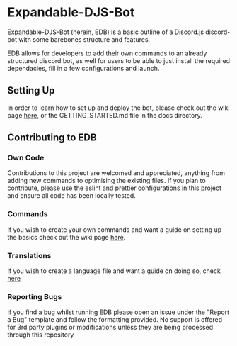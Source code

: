 # Expandable-DJS-Bot
Expandable-DJS-Bot (herein, EDB) is a basic outline of a Discord.js discord-bot with some barebones structure and features. 

EDB allows for developers to add their own commands to an already structured discord bot, as well for users to be able to just install the required dependacies, fill in a few configurations and launch. 

## Setting Up

In order to learn how to set up and deploy the bot, please check out the wiki page [here](https://github.com/AngelNull/expandable-djs-bot/wiki/Getting-Started), or the GETTING_STARTED.md file in the docs directory.

## Contributing to EDB 

### Own Code
Contributions to this project are welcomed and appreciated, anything from adding new commands to optimising the existing files. If you plan to contribute, please use the eslint and prettier configurations in this project and ensure all code has been locally tested. 

### Commands
If you wish to create your own commands and want a guide on setting up the basics check out the wiki page [here](https://github.com/AngelNull/expandable-djs-bot/wiki/Commands).

### Translations
If you wish to create a language file and want a guide on doing so, check [here](https://github.com/AngelNull/expandable-djs-bot/wiki/Translations)

### Reporting Bugs
If you find a bug whilst running EDB please open an issue under the "Report a Bug" template and follow the formatting provided. No support is offered for 3rd party plugins or modifications unless they are being processed through this repository 

